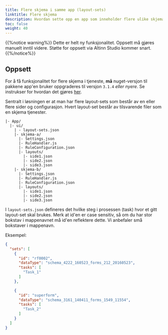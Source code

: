 ```yaml
---
title: Flere skjema i samme app (layout-sets)
linktitle: Flere skjema
description: Hvordan sette opp en app som inneholder flere ulike skjema.
toc: false
weight: 40
---
```


{{%notice warning%}}
Dette er helt ny funksjonalitet. Oppsett må gjøres manuelt inntil videre. Støtte for oppsett via Altinn Studio kommer snart.
{{%/notice%}}

## Oppsett

For å få funksjonalitet for flere skjema i tjeneste, **må** nuget-versjon til pakkene app'en bruker oppgraderes til versjon `3.1.4` _eller nyere_.
Se instrukser for hvordan det gjøres [her](../../../../maintainance/dependencies).

Sentralt i løsningen er at man har flere layout-sets som består av en eller flere sider og configurasjon. Hvert layout-set består av tilsvarende filer som en skjema tjenester.

```
|- App/
  |- ui/
    | - layout-sets.json
    |- skjema-a/
      |- Settings.json
      |- RuleHandler.js
      |- RuleConfiguration.json
      |- layouts/
        |- side1.json
        |- side2.json
        |- side3.json
    |- skjema-b/
      |- Settings.json
      |- RuleHandler.js
      |- RuleConfiguration.json
      |- layouts/
        |- side1.json
        |- side2.json
        |- side3.json  
```


I `layout-sets.json` defineres det hvilke steg i prosessen (task) hvor et gitt layout-set skal brukes.
Merk at id'en er case sensitiv, så om du har stor bokstav i mappenavnet må id'en reflektere dette. Vi anbefaler små bokstaver i mappenavn.

Eksempel:

```json
{
  "sets": [
    {
      "id": "rf0002",
      "dataType": "schema_4222_160523_forms_212_20160523",
      "tasks": [
        "Task_1"
      ]
    },

    {
      "id": "superform",
      "dataType": "schema_3161_140411_forms_1549_11554",
      "tasks": [
        "Task_2"
      ]
    }
  ]
}
```
